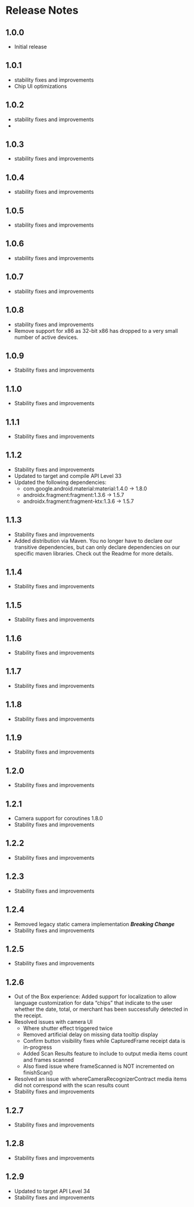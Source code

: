 # Release Notes

## 1.0.0

- Initial release

## 1.0.1

- stability fixes and improvements
- Chip UI optimizations

## 1.0.2

- stability fixes and improvements
-
## 1.0.3

- stability fixes and improvements

## 1.0.4

- stability fixes and improvements

## 1.0.5

- stability fixes and improvements

## 1.0.6

- stability fixes and improvements

## 1.0.7

- stability fixes and improvements

## 1.0.8

- stability fixes and improvements
- Remove support for x86 as 32-bit x86 has dropped to a very small number of active devices.

## 1.0.9

- Stability fixes and improvements

## 1.1.0

- Stability fixes and improvements

## 1.1.1

- Stability fixes and improvements

## 1.1.2

- Stability fixes and improvements
- Updated to target and compile API Level 33
- Updated the following dependencies:
  - com.google.android.material:material:1.4.0 -> 1.8.0
  - androidx.fragment:fragment:1.3.6 -> 1.5.7
  - androidx.fragment:fragment-ktx:1.3.6 -> 1.5.7

## 1.1.3
- Stability fixes and improvements
- Added distribution via Maven. You no longer have to declare our transitive dependencies, but can only declare dependencies on our specific maven libraries. Check out the Readme for more details.

## 1.1.4
- Stability fixes and improvements

## 1.1.5
- Stability fixes and improvements

## 1.1.6
- Stability fixes and improvements

## 1.1.7
- Stability fixes and improvements

## 1.1.8
- Stability fixes and improvements

## 1.1.9
- Stability fixes and improvements

## 1.2.0
- Stability fixes and improvements

## 1.2.1
- Camera support for coroutines 1.8.0
- Stability fixes and improvements

## 1.2.2
- Stability fixes and improvements

## 1.2.3
- Stability fixes and improvements

## 1.2.4
- Removed legacy static camera implementation ***Breaking Change***
- Stability fixes and improvements

## 1.2.5
- Stability fixes and improvements

## 1.2.6
- Out of the Box experience: Added support for localization to allow language customization for data “chips” that indicate to the user whether the date, total, or merchant has been successfully detected in the receipt.
- Resolved issues with camera UI
  - Where shutter effect triggered twice
  - Removed artificial delay on missing data tooltip display
  - Confirm button visibility fixes while CapturedFrame receipt data is in-progress
  - Added Scan Results feature to include to output media items count and frames scanned
  - Also fixed issue where frameScanned is NOT incremented on finishScan()
- Resolved an issue with whereCameraRecognizerContract  media items did not correspond with the scan results count
- Stability fixes and improvements

## 1.2.7
- Stability fixes and improvements

## 1.2.8
- Stability fixes and improvements

## 1.2.9
- Updated to target API Level 34
- Stability fixes and improvements
